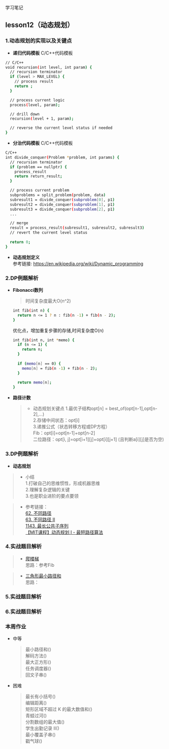 学习笔记

## lesson12（动态规划）

### 1.动态规划的实现以及关键点

* **递归代码模板**
C/C++代码模板  
```bash
// C/C++
void recursion(int level, int param) { 
  // recursion terminator
  if (level > MAX_LEVEL) { 
    // process result 
    return ; 
  }

  // process current logic 
  process(level, param);

  // drill down 
  recursion(level + 1, param);

  // reverse the current level status if needed
}
```

* **分治代码模板**
C/C++代码模板  
```bash
C/C++
int divide_conquer(Problem *problem, int params) {
  // recursion terminator
  if (problem == nullptr) {
    process_result
    return return_result;
  } 

  // process current problem
  subproblems = split_problem(problem, data)
  subresult1 = divide_conquer(subproblem[0], p1)
  subresult2 = divide_conquer(subproblem[1], p1)
  subresult3 = divide_conquer(subproblem[2], p1)
  ...

  // merge
  result = process_result(subresult1, subresult2, subresult3)
  // revert the current level status
 
  return 0;
}
```

* **动态规划定义**  
参考链接: https://en.wikipedia.org/wiki/Dynamic_programming


### 2.DP例题解析

* **Fibonacci数列**
    > 时间复杂度最大O(n^2)
    ```bash
    int fib(int n) {
      return n <= 1 ? n : fib(n -1) + fib(n - 2);
    }
    ```
    优化点，增加重复步骤的存储,时间复杂度O(n)
    ```bash
    int fib(int n, int *memo) {
      if (n <= 1) {
        return n;
      }
      
      if (memo[n] == 0) {
        memo[n] = fib(n -1) + fib(n - 2);
      }
      
      return memo[n];
    }
    ```

* **路径计数**
    > - 动态规划关键点
    1.最优子结构opt[n] = best_of(opt[n-1],opt[n-2],...)  
    2.存储中间状态：opt[i]  
    3.递推公式（状态转移方程或DP方程）  
      Fib：opt[i]=opt[n-1]+opt[n-2]  
      二位路径：opt[i, j]=opt[i+1][j]+opt[i][j+1] (且判断a[i][j]是否为空)
    

### 3.DP例题解析

* **动态规划**

> - 小结  
1.打破自己的思维惯性，形成机器思维  
2.理解复杂逻辑的关键  
3.也是职业进阶的要点要领  

> - 参考链接：  
[62. 不同路径](https://leetcode-cn.com/problems/unique-paths/)  
[63. 不同路径 II](https://leetcode-cn.com/problems/unique-paths-ii/)  
[1143. 最长公共子序列](https://leetcode-cn.com/problems/longest-common-subsequence/)  
[【MIT课程】动态规划 I - 最短路径算法](https://www.bilibili.com/video/av53233912?from=search&seid=2847395688604491997)  


### 4.实战题目解析

> - [爬楼梯]()  
思路：参考Fib  

> - [三角形最小路径和](https://leetcode-cn.com/problems/triangle/description/)  
思路：  


### 5.实战题目解析

### 6.实战题目解析

### 本周作业

* 中等
    > 最小路径和()  
    解码方法()  
    最大正方形()  
    任务调度器()  
    回文子串()  

* 困难
    > 最长有小括号()  
    编辑距离()  
    矩形区域不超过 K 的最大数值和()  
    青蛙过河()  
    分割数组的最大值()  
    学生出勤记录 II()  
    最小覆盖子串()  
    戳气球()  
